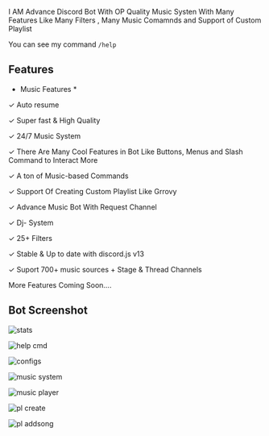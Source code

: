 I AM Advance Discord Bot With OP Quality Music Systen With Many Features Like Many Filters , Many Music Comamnds and Support of Custom Playlist

You can see my command `/help`

## Features

* Music Features *

✓ Auto resume

✓ Super fast & High Quality

✓ 24/7 Music System

✓ There Are Many Cool Features in Bot Like Buttons, Menus and Slash Command to Interact More

✓ A ton of Music-based Commands

✓ Support Of Creating Custom Playlist Like Grrovy

✓ Advance Music Bot With Request Channel

✓ Dj- System

✓ 25+ Filters

✓ Stable & Up to date with discord.js v13

✓ Suport 700+ music sources + Stage & Thread Channels

More Features Coming Soon....

## Bot Screenshot

![stats](https://media.discordapp.net/attachments/898221459393097809/952855604412690432/jarry_stats.png?width=454&height=416)

![help cmd](https://media.discordapp.net/attachments/898221459393097809/952855603095679056/jarry_help.png?width=456&height=422)

![configs](https://media.discordapp.net/attachments/898221459393097809/952855602776920084/jarry_config.png?width=516&height=262)

![music system](https://media.discordapp.net/attachments/898221459393097809/952855603385098260/jarry_music_system.png?width=451&height=422)

![music player](https://media.discordapp.net/attachments/898221459393097809/952855603871633448/jarry_player.png?width=460&height=322)

![pl create](https://media.discordapp.net/attachments/898221459393097809/952855604114890772/jarry_pl_create.png?width=498&height=240)

![pl addsong](https://media.discordapp.net/attachments/898221459393097809/952855603607375942/jarry_pl_add_song.png?width=503&height=285)
